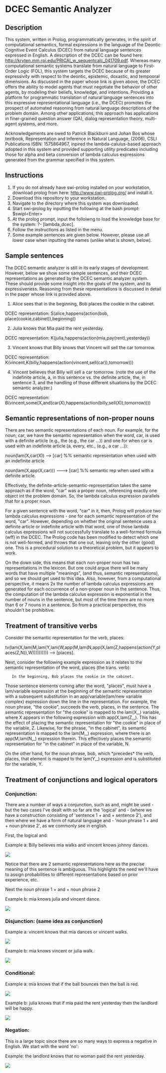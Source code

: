 # DCEC Semantic Analyzer

## Description
This system, written in Prolog, programmatically generates, in the spirit of computational semantics, formal expressions in the language of the Deontic Cognitive Event Calculus (DCEC) from natural language sentences expressed in English.  A description of the DCEC can be found here:  http://kryten.mm.rpi.edu/PRICAI_w_sequentcalc_041709.pdf.  Whereas many computational semantic systems translate from natural language to First-Order Logic (FOL), this system targets the DCEC because of its greater expressivity with respect to the deontic, epistemic, doxastic, and tempooral dimensions.  As discussed in the paper whose link is given above, the DCEC offers the ability to model agents that must negotiate the behavior of other agents, by modeling their beliefs, knowledge, and intentions.  Providing a platform for programmatic translation of natural language sentences into this expressive representational language (i.e., the DCEC) promotes the prospect of automated reasoning from natural language descriptions of the problem domain.  Among other applications, this approach has applications in finer-grained question answer (QA), dialog representation theory, multi-agent systems, and more.

Acknowledgements are owed to Patrick Blackburn and Johan Bos whose textbook, Representation and Inference in Natural Language, (2006), CSLI Publications ISBN:  1575864967, inpired the lambda-calulus-based approach adopted in this system and provided supporting utility predicates including those for alpha and beta conversion of lambda calculus expressions generated from the grammar specified in this system.

## Instructions

1.  If you do not already have swi-prolog installed on your workstation, download prolog from here: http://www.swi-prolog.org/ and install it.
2.  Download this repository to your workstation.
3.  Navigate to the directory where this system was downloaded.
4.  Start swi-prolog by inputting the following at the bash prompt: $swipl\<Enter\>  
5.  At the prolog prompt, input the folloiwng to load the knowledge base for the system:  ?- [lambda_dcec].
6.  Follow the instructions as listed in the menu.
7.  Some example sentences are given below.  However, please use all lower case when inputting the names (unlike what is shown, below).

## Sample sentences

The DCEC semantic analyzer is still in its early stages of development.  However, below we show some sample sentences, and their DCEC representations as generated by the DCEC semantic analyzer system.  These should provide some insight into the goals of the system, and its expressiveness.  Reasoning from these representations is discussed in detail in the paper whose link is provided above.

1.  Alice sees that in the beginning, Bob places the cookie in the cabinet.

DCEC representation:  S(alice,happens(action(bob, place(cookie,cabinet)),beginning))


2.  Julia knows that Mia paid the rent yesterday.

DCEC representation:  K(julia,happens(action(mia,pay(rent),yesterday))


3.  Vincent knows that Billy knows that Vincent will sell the car tomorrow.

DCEC representation:  K(vincent,K(billy,happens(action(vincent,sell(car)),tomorrow)))


4.  Vincent believes that Billy will sell a car tomorrow.  (note the use of the indefinite article, a, in this sentence vs. the definite article, the, in sentence 3, and the handling of those different situations by the DCEC semantic analyzer.)

DCEC representation:  B(vincent,some(X,and(car(X),happens(action(billy,sell(X)),tomorrow))))

## Semantic representations of non-proper nouns

There are two semantic representations of each noun.  For example, for the noun, car, we have the semantic representation when the word, car, is used with a definite article (e.g., the (e.g., the car ...)) and one for when car is used with an indefinite article (a, every, etc., (e.g., a car ...)):

noun(lam(X,car(X)) --> [car]        %% semantic representation when used with an indefinite article

noun(lam(X,app(X,car))) ---> [car]       %% semantic rep when used with a definite article.

Effectively, the definite-article-semantic-representation takes the same approach as if the word, "car" was a proper noun, referencing exactly one object int the problem domain.  So, the lambda calculus expression parallels that for a proper noun.

For a given sentence with the word, "car" in it, then, Prolog will produce two lambda calculus expressions - one for each semantic representation of the word, "car".  However, depending on whether the original sentence uses a definite article or indefinite article with that word, one of those lambda calculus expressions will not successfully translate to a well-formed formula (wff) in the DCEC.  The Prolog code has been modified to detect which one is not well-formed, and throws that one out, leaving only the other (good) one.  This is a procedural solution to a theoretical problem, but it appears to work.  

On the down side, this means that each non-proper noun has two representations in the lexicon.  But one could argue there will be many words that have multiple "meanings", (and thus, semantic representations), and so we should get used to this idea.  Also, however, from a computational perspective, it means 2x the number of lambda calculus expressions are generated for each occurrence of a  non-proper noun in the sentence.  Thus, the computation of the lambda calculus expression is exponential in the number of nouns in the sentence, but most of the time there are no more than 6 or 7 nouns in a sentence. So from a practical perspective, this shouldn't be prohibitive.

## Treatment of transitive verbs

Consider the semantic representation for the verb, places:

tv(lam(X,lam(M,lam(Y,lam(W,app(M,lam(N,app(X,lam(Z,happens(action(Y,places(Z,N)),W)))))))))) --> [places].

Next, consider the following example expression as it relates to the semantic representation of the word, places (the trans. verb):

       In the beginning, Bob places the cookie in the cabinet.
       
Those sentence elements coming after the word, "places", must have a lam/variable expression at the beginning of the semantic representation with a subsequent substitution in an app/variable(lam/new variable complex) expression down the line in the representation.  For example, the noun phrase, "the cookie", succeeds the verb, places, in the sentence. The semantic representation for "the cookie" is mapped to the lam(X,\_) variable, where X appears in the following expression with app(X,lam(Z,\_).  This has the effect of placing the semantic representation for "the cookie" in place of the variable, Z.  Likewise, for the phrase, "in the cabinet", its semantic representation is mapped to the lam(M,\_) expression, where there is an app(M,lam(N,\_) expression therein.  This effectively places the semantic representation for "in the cabinet" in place of the variable, N.

On the other hand, for the noun phrase, bob, which \*precedes\* the verb, places, that element is mapped to the lam(Y,\_) expression and is substituted for the variable, Y.

## Treatment of conjunctions and logical operators

### Conjunction:

There are a number of ways a conjunction, such as and, might be used - but the two cases I've dealt with so far are the 'logical' and - (where we have a construction consisting of 'sentence 1 + and + sentence 2'), and then where we have a form of natural language and - 'noun phrase 1 + and + noun phrase 2', as we commonly see in english.

First, the logical and:

Example a:  Billy believes mia walks and vincent knows johnny dances.

![](images/conjunction_a.png)


Notice that there are 2 semantic representations here as the precise meaning of this sentence is ambiguous.  This highlights the need we'll have to assign probabilities to different representations based on prior experience, etc.


Next the noun phrase 1 + and + noun phrase 2

Example b:  mia knows julia and vincent dance.

![](images/conjunction_b.png)

### Disjunction: (same idea as conjunction)

Example a:  vincent knows that mia dances or vincent walks.

![](images/disjunction_a.png)

Example b:  mia knows vincent or julia walk.

![](images/disjunction_b.png)

### Conditional:

Example a:  mia knows that if the ball bounces then the ball is red.

![](images/conditional_a.png)

Example b:  julia knows that if mia paid the rent yesterday then the landlord will be happy.

![](images/conditional_b.png)



### Negation:  

This is a large topic since there are so many ways to express a negative in English.  We start with the word 'no':


Example:  the landlord knows that no woman paid the rent yesterday.

![](images/negation_a.png)



